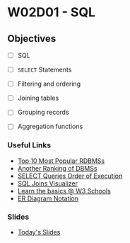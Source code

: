 # W02D01 - SQL

## Objectives
- [ ] SQL
- [ ] `SELECT` Statements
- [ ] Filtering and ordering
- [ ] Joining tables
- [ ] Grouping records
- [ ] Aggregation functions


### Useful Links
- [Top 10 Most Popular RDBMSs](https://www.c-sharpcorner.com/article/what-are-the-most-popular-relational-databases/)
- [Another Ranking of DBMSs](https://db-engines.com/en/ranking)
- [SELECT Queries Order of Execution](https://sqlbolt.com/lesson/select_queries_order_of_execution)
- [SQL Joins Visualizer](https://sql-joins.leopard.in.ua/)
- [Learn the basics @ W3 Schools](https://www.w3schools.com/sql/default.asp)
- [ER Diagram Notation](https://www.guru99.com/er-diagram-tutorial-dbms.html)

### Slides
- [Today's Slides](https://docs.google.com/presentation/d/1dvSo5oY5Pk3LfSEJQdKkDXTAjNDiDvPP0qFRsfhE24s/edit?usp=sharing)

